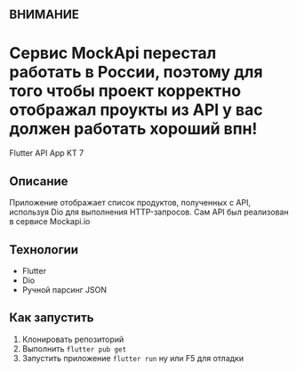 ## ВНИМАНИЕ 
# Сервис MockApi перестал работать в России, поэтому для того чтобы проект корректно отображал проукты из API у вас должен работать хороший впн!

Flutter API App KT 7
## Описание
Приложение отображает список продуктов, полученных с API, используя Dio для выполнения HTTP-запросов. Сам API был реализован в сервисе Mockapi.io

## Технологии
- Flutter
- Dio
- Ручной парсинг JSON

## Как запустить
1. Клонировать репозиторий
2. Выполнить `flutter pub get`
3. Запустить приложение `flutter run` ну или F5 для отладки


